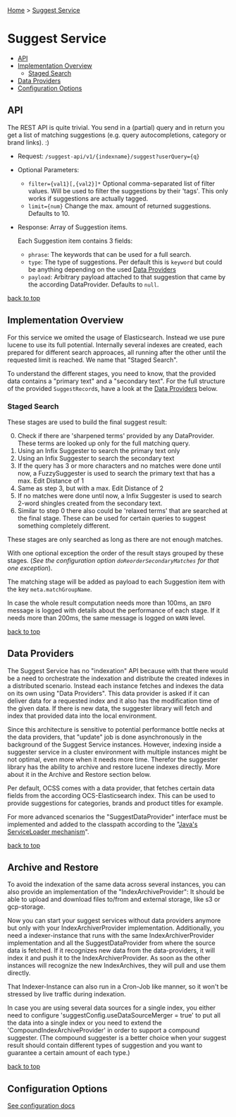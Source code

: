 [Home](./) > [Suggest Service](./suggest_service.md)

# Suggest Service

- [API](#api)
- [Implementation Overview](#implementation-overview)
  - [Staged Search](#staged-search)
- [Data Providers](#data-providers)
- [Configuration Options](#configuration-options)


## API

The REST API is quite trivial. You send in a (partial) query and in return you get a list of matching suggestions (e.g. query autocompletions, category or brand links). :)

- Request: `/suggest-api/v1/{indexname}/suggest?userQuery={q}`
- Optional Parameters:
  - `filter={val1}[,{val2}]*` Optional comma-separated list of filter values. Will be used to filter the suggestions by their 'tags'. This only works if suggestions are actually tagged.
  - `limit={num}` Change the max. amount of returned suggestions. Defaults to 10.
- Response: Array of Suggestion items.

  Each Suggestion item contains 3 fields:
  - `phrase`: The keywords that can be used for a full search.
  - `type`: The type of suggestions. Per default this is `keyword` but could be anything depending on the used [Data Providers](#data-providers)
  - `payload`: Arbitrary payload attached to that suggestion that came by the according DataProvider. Defaults to `null`.


[back to top](#)

## Implementation Overview

For this service we omited the usage of Elasticsearch. Instead we use pure lucene to use its full potential. 
Internally several indexes are created, each prepared for different search approaces, all running after the other until the requested limit is reached. We name that "Staged Search".

To understand the different stages, you need to know, that the provided data contains a "primary text" and a "secondary text". 
For the full structure of the provided `SuggestRecord`s, have a look at the [Data Providers](#data-providers) below.

### Staged Search

These stages are used to build the final suggest result:

0. Check if there are 'sharpened terms' provided by any DataProvider. These terms are looked up only for the full matching query.
1. Using an Infix Suggester to search the primary text only
2. Using an Infix Suggester to search the secondary text
3. If the query has 3 or more characters and no matches were done until now, a FuzzySuggester is used to search the primary text that has a max. Edit Distance of 1
4. Same as step 3, but with a max. Edit Distance of 2
5. If no matches were done until now, a Infix Suggester is used to search 2-word shingles created from the secondary text.
6. Similar to step 0 there also could be 'relaxed terms' that are searched at the final stage. These can be used for certain queries to suggest something completely different.

These stages are only searched as long as there are not enough matches. 

With one optional exception the order of the result stays grouped by these stages. (*See the configuration option `doReorderSecondaryMatches` for that one exception*).

The matching stage will be added as payload to each Suggestion item with the key `meta.matchGroupName`.

In case the whole result computation needs more than 100ms, an `INFO` message is logged with details about the performance of each stage. If it needs more than 200ms, the same message is logged on `WARN` level.

[back to top](#)


## Data Providers

The Suggest Service has no "indexation" API because with that there would be a need to orchestrate the indexation and distribute the created indexes in a distributed scenario. 
Instead each instance fetches and indexes the data on its own using "Data Providers". This data provider is asked if it can deliver data for a requested index and it also has
the modification time of the given data. If there is new data, the suggester library will fetch and index that provided data into the local environment.

Since this architecture is sensitive to potential performance bottle necks at the data providers, that "update" job is done asynchronously in the background of the Suggest Service instances.
However, indexing inside a suggester service in a cluster environment with multiple instances might be not optimal, even more when it needs more time. 
Therefor the suggester library has the ability to archive and restore lucene indexes directly. More about it in the Archive and Restore section below.   

Per default, OCSS comes with a data provider, that fetches certain data fields from the according OCS-Elasticsearch index. 
This can be used to provide suggestions for categories, brands and product titles for example.

For more advanced scenarios the "SuggestDataProvider" interface must be implemented and added to the classpath according to the "[Java's ServiceLoader mechanism](plugin_guide.html#extending-ocs-the-plugin-guide)".

[back to top](#)


## Archive and Restore

To avoid the indexation of the same data across several instances, you can also provide an implementation of the "IndexArchiveProvider": It should be able to upload and download
files to/from and external storage, like s3 or gcp-storage.

Now you can start your suggest services without data providers anymore but only with your IndexArchiverProvider implementation. Additionally, you need a indexer-instance that runs 
with the same IndexArchiverProvider implementation and all the SuggestDataProvider from where the source data is fetched. If it recognizes new data from the data-providers, it will
index it and push it to the IndexArchiverProvider. As soon as the other instances will recognize the new IndexArchives, they will pull and use them directly.

That Indexer-Instance can also run in a Cron-Job like manner, so it won't be stressed by live traffic during indexation.

In case you are using several data sources for a single index, you either need to configure 'suggestConfig.useDataSourceMerger = true' to put all the data into a single index
or you need to extend the 'CompoundIndexArchiveProvider' in order to support a compound suggester. (The compound suggester is a better choice when your suggest result should
contain different types of suggestion and you want to guarantee a certain amount of each type.)

[back to top](#)


## Configuration Options

[See configuration docs](configuration.html#suggest-service)


